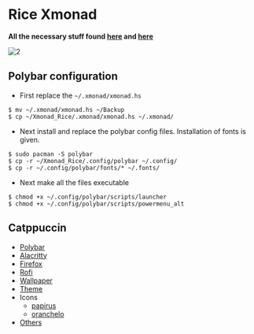 # Rice Xmonad

**All the necessary stuff found [here](https://github.com/VaughnValle/blue-sky/blob/master/README.md) and [here](https://github.com/miscellaneous-mice/Linux_Rice)**

![2](https://github.com/miscellaneous-mice/Xmonad_Rice/assets/79500624/b3002d4d-e907-453c-a7f1-893a5462178e)


## Polybar configuration
- First replace the ```~/.xmonad/xmonad.hs```
```
$ mv ~/.xmonad/xmonad.hs ~/Backup
$ cp ~/Xmonad_Rice/.xmonad/xmonad.hs ~/.xmonad/
```
- Next install and replace the polybar config files. Installation of fonts is given.
```
$ sudo pacman -S polybar
$ cp -r ~/Xmonad_Rice/.config/polybar ~/.config/
$ cp -r ~/.config/polybar/fonts/* ~/.fonts/
```
- Next make all the files executable
```
$ chmod +x ~/.config/polybar/scripts/launcher
$ chmod +x ~/.config/polybar/scripts/powermenu_alt
```

## Catppuccin
- [Polybar](https://github.com/miscellaneous-mice/polybar)
- [Alacritty](https://github.com/miscellaneous-mice/Terminal_Rice/tree/main#configuring-alacritty-themes)
- [Firefox](https://addons.mozilla.org/en-GB/firefox/addon/catppuccin/)
- [Rofi](https://github.com/catppuccin/rofi/tree/main)
- [Wallpaper](https://github.com/Gingeh/wallpapers/tree/main)
- [Theme](https://github.com/catppuccin/gtk)
- Icons
  - [papirus](https://github.com/catppuccin/papirus-folders)
  - [oranchelo](https://github.com/OrancheloTeam/oranchelo-icon-theme)
- [Others](https://github.com/catppuccin/catppuccin)

